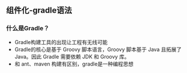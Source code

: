 ## 组件化-gradle语法

### 什么是Gradle？

- Gradle构建工具的出现让工程有无线可能
- Gradle的核心是基于 Groovy 脚本语言，Groovy 脚本基于 Java 且拓展了 Java。因此 Gradle 需要依赖 JDK 和 Groovy 库。
- 和 ant、maven 构建有区别，gradle是一种编程思想

